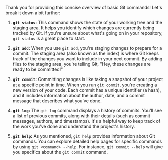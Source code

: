 Thank you for providing this concise overview of basic Git commands! Let's break it down a bit further:

1. **`git status`:** This command shows the state of your working tree and the staging area. It helps you identify which changes are currently being tracked by Git. If you're unsure about what's going on in your repository, `git status` is a great place to start.

2. **`git add`:** When you use `git add`, you're staging changes to prepare for a commit. The staging area (also known as the index) is where Git keeps track of the changes you want to include in your next commit. By adding files to the staging area, you're telling Git, "Hey, these changes are ready to be committed!"

3. **`git commit`:** Committing changes is like taking a snapshot of your project at a specific point in time. When you run `git commit`, you're creating a new version of your code. Each commit has a unique identifier (a hash), and it includes information about the author, date, and a commit message that describes what you've done.

4. **`git log`:** The `git log` command displays a history of commits. You'll see a list of previous commits, along with their details (such as commit messages, authors, and timestamps). It's a helpful way to keep track of the work you've done and understand the project's history.

5. **`git help`:** As you mentioned, `git help` provides information about Git commands. You can explore detailed help pages for specific commands by using `git <command> --help`. For instance, `git commit --help` will give you specifics about the `git commit` command.
